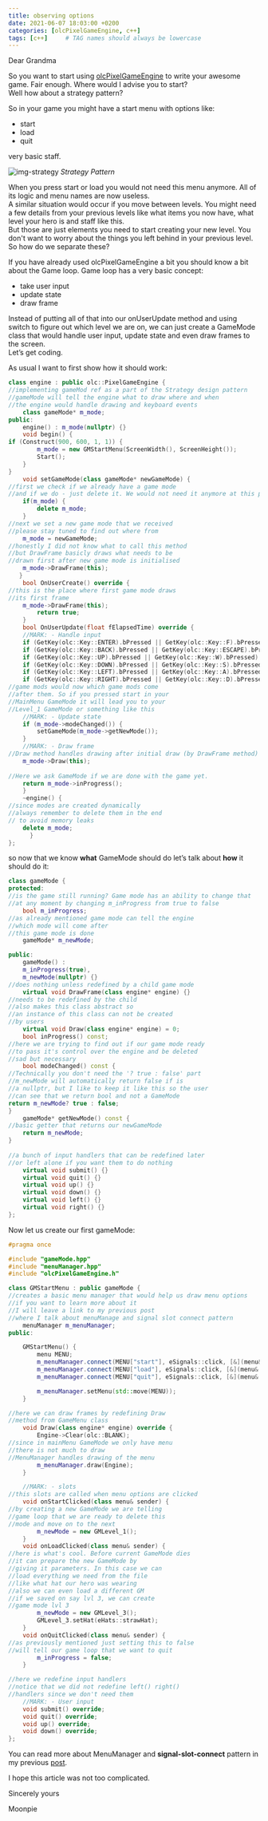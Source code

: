 ```yaml
---
title: observing options
date: 2021-06-07 18:03:00 +0200
categories: [olcPixelGameEngine, c++]
tags: [c++]     # TAG names should always be lowercase
---
```


Dear Grandma 

So you want to start using 
[olcPixelGameEngine](https://github.com/OneLoneCoder/olcPixelGameEngine) to write your awesome game.
Fair enough. Where would I advise you to start?  
Well how about a strategy pattern?

So in your game you might have a start menu with options like:  
* start
* load
* quit

very basic staff.

![img-strategy](/assets/post_assets/strategy.png)
_Strategy Pattern_

When you press start or load you would not need this menu anymore. All of its logic and menu names are now useless.  
A similar situation would occur if you move between levels. You might need a few details from your previous levels like what
items you now have, what level your hero is and staff like this.   
But those are just elements you need to start creating your new level. You don't want to worry about the things you left behind in your previous level.  
So how do we separate these?

If you have already used olcPixelGameEngine a bit you should know a bit about the Game loop. Game loop has a very basic concept:

* take user input
* update state
* draw frame

Instead of putting all of that into our onUserUpdate method and using switch to figure out which level we are on,
we can just create a GameMode class that would handle user input, update state and even draw frames to the screen.  
Let’s get coding.

As usual I want to first show how it should work:

```c++
class engine : public olc::PixelGameEngine {
//implementing gameMod ref as a part of the Strategy design pattern
//gameMode will tell the engine what to draw where and when
//the engine would handle drawing and keyboard events
    class gameMode* m_mode;
public:
    engine() : m_mode(nullptr) {}
    void begin() {
if (Construct(900, 600, 1, 1)) {
        m_mode = new GMStartMenu(ScreenWidth(), ScreenHeight());
        Start();
    }
}
    void setGameMode(class gameMode* newGameMode) {
//first we check if we already have a game mode
//and if we do - just delete it. We would not need it anymore at this point
    if(m_mode) {
        delete m_mode;
    }
//next we set a new game mode that we received
//please stay tuned to find out where from
    m_mode = newGameMode;
//honestly I did not know what to call this method
//but DrawFrame basicly draws what needs to be
//drawn first after new game mode is initialised
    m_mode->DrawFrame(this);
   }
    bool OnUserCreate() override {
//this is the place where first game mode draws
//its first frame
	m_mode->DrawFrame(this);
    	return true;
    }
    bool OnUserUpdate(float fElapsedTime) override {
    //MARK: - Handle input
    if (GetKey(olc::Key::ENTER).bPressed || GetKey(olc::Key::F).bPressed) m_mode->submit();
    if (GetKey(olc::Key::BACK).bPressed || GetKey(olc::Key::ESCAPE).bPressed || GetKey(olc::Key::E).bPressed) m_mode->quit();
    if (GetKey(olc::Key::UP).bPressed || GetKey(olc::Key::W).bPressed) m_mode->up();
    if (GetKey(olc::Key::DOWN).bPressed || GetKey(olc::Key::S).bPressed) m_mode->down();
    if (GetKey(olc::Key::LEFT).bPressed || GetKey(olc::Key::A).bPressed) m_mode->left();
    if (GetKey(olc::Key::RIGHT).bPressed || GetKey(olc::Key::D).bPressed) m_mode->right();
//game mods would now which game mods come
//after them. So if you pressed start in your
//MainMenu GameMode it will lead you to your
//Level_1 GameMode or something like this
    //MARK: - Update state
    if (m_mode->modeChanged()) {
        setGameMode(m_mode->getNewMode());
    }
    //MARK: - Draw frame
//Draw method handles drawing after initial draw (by DrawFrame method)
    m_mode->Draw(this);
    
//Here we ask GameMode if we are done with the game yet.
    return m_mode->inProgress();
    }
    ~engine() {
//since modes are created dynamically
//always remember to delete them in the end
// to avoid memory leaks
	delete m_mode;
      }
};
```

so now that we know **what** GameMode should do let’s talk about **how** it should do it:

```c++
class gameMode {
protected:
//is the game still running? Game mode has an ability to change that
//at any moment by changing m_inProgress from true to false
    bool m_inProgress;
//as already mentioned game mode can tell the engine
//which mode will come after
//this game mode is done
    gameMode* m_newMode;

public:
    gameMode() : 
    m_inProgress(true),
    m_newMode(nullptr) {}
//does nothing unless redefined by a child game mode
    virtual void DrawFrame(class engine* engine) {}
//needs to be redefined by the child
//also makes this class abstract so
//an instance of this class can not be created
//by users
    virtual void Draw(class engine* engine) = 0;
    bool inProgress() const;
//here we are trying to find out if our game mode ready
//to pass it's control over the engine and be deleted
//sad but necessary
    bool modeChanged() const {
//Technically you don't need the '? true : false' part
//m_newMode will automatically return false if is
//a nullptr, but I like to keep it like this so the user
//can see that we return bool and not a GameMode 
return m_newMode? true : false;
}
    gameMode* getNewMode() const {
//basic getter that returns our newGameMode
    return m_newMode;
}
    
//a bunch of input handlers that can be redefined later
//or left alone if you want them to do nothing
    virtual void submit() {}
    virtual void quit() {}
    virtual void up() {}
    virtual void down() {}
    virtual void left() {}
    virtual void right() {}
};
```
    
    
Now let us create our first gameMode:

```c++
#pragma once

#include "gameMode.hpp"
#include "menuManager.hpp"
#include "olcPixelGameEngine.h"

class GMStartMenu : public gameMode {
//creates a basic menu manager that would help us draw menu options
//if you want to learn more about it
//I will leave a link to my previous post
//where I talk about menuManage and signal slot connect pattern
    menuManager m_menuManager;
public:

    GMStartMenu() {
        menu MENU;
        m_menuManager.connect(MENU["start"], eSignals::click, [&](menu& sender) { this->onStartClicked(sender); });
        m_menuManager.connect(MENU["load"], eSignals::click, [&](menu& sender) { this->onLoadClicked(sender); });
        m_menuManager.connect(MENU["quit"], eSignals::click, [&](menu& sender) { this->onQuitClicked(sender); });

        m_menuManager.setMenu(std::move(MENU));
    }

//here we can draw frames by redefining Draw
//method from GameMenu class
    void Draw(class engine* engine) override {
        Engine->Clear(olc::BLANK);
//since in mainMenu GameMode we only have menu
//there is not much to draw
//MenuManager handles drawing of the menu
        m_menuManager.draw(Engine);
    }

    //MARK: - slots
//this slots are called when menu options are clicked
    void onStartClicked(class menu& sender) {
//by creating a new GameMode we are telling
//game loop that we are ready to delete this
//mode and move on to the next
        m_newMode = new GMLevel_1();
    }
    void onLoadClicked(class menu& sender) {
//here is what's cool. Before current GameMode dies
//it can prepare the new GameMode by
//giving it parameters. In this case we can
//load everything we need from the file
//like what hat our hero was wearing
//also we can even load a different GM
//if we saved on say lvl 3, we can create
//game mode lvl 3 
        m_newMode = new GMLevel_3();
        GMLevel_3.setHat(eHats::strawHat);
    }
    void onQuitClicked(class menu& sender) {
//as previously mentioned just setting this to false
//will tell our game loop that we want to quit
        m_inProgress = false;
    }

//here we redefine input handlers
//notice that we did not redefine left() right()
//handlers since we don't need them 
    //MARK: - User input
    void submit() override;
    void quit() override;
    void up() override;
    void down() override;
};
```

You can read more about MenuManager and **signal-slot-connect** pattern in my previous [post](https://iam1mperec.github.io/blog/posts/options_observer/).

I hope this article was not too complicated.

Sincerely yours

Moonpie
